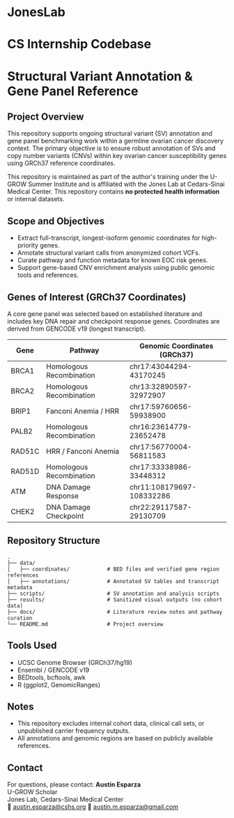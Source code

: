 # JonesLab
# CS Internship Codebase
# Structural Variant Annotation & Gene Panel Reference

## Project Overview
This repository supports ongoing structural variant (SV) annotation and gene panel benchmarking work within a germline ovarian cancer discovery context. The primary objective is to ensure robust annotation of SVs and copy number variants (CNVs) within key ovarian cancer susceptibility genes using GRCh37 reference coordinates.

This repository is maintained as part of the author's training under the U-GROW Summer Institute and is affiliated with the Jones Lab at Cedars-Sinai Medical Center. This repository contains **no protected health information** or internal datasets.

## Scope and Objectives
- Extract full-transcript, longest-isoform genomic coordinates for high-priority genes.
- Annotate structural variant calls from anonymized cohort VCFs.
- Curate pathway and function metadata for known EOC risk genes.
- Support gene-based CNV enrichment analysis using public genomic tools and references.

## Genes of Interest (GRCh37 Coordinates)
A core gene panel was selected based on established literature and includes key DNA repair and checkpoint response genes. Coordinates are derived from GENCODE v19 (longest transcript).

| Gene   | Pathway                    | Genomic Coordinates (GRCh37)       |
|--------|-----------------------------|------------------------------------|
| BRCA1  | Homologous Recombination   | chr17:43044294-43170245            |
| BRCA2  | Homologous Recombination   | chr13:32890597-32972907            |
| BRIP1  | Fanconi Anemia / HRR       | chr17:59760656-59938900            |
| PALB2  | Homologous Recombination   | chr16:23614779-23652478            |
| RAD51C | HRR / Fanconi Anemia       | chr17:56770004-56811583            |
| RAD51D | Homologous Recombination   | chr17:33338986-33448312            |
| ATM    | DNA Damage Response        | chr11:108179697-108332286          |
| CHEK2  | DNA Damage Checkpoint      | chr22:29117587-29130709            |

## Repository Structure
```
.
├── data/
│   ├── coordinates/            # BED files and verified gene region references
│   ├── annotations/            # Annotated SV tables and transcript metadata
├── scripts/                    # SV annotation and analysis scripts
├── results/                    # Sanitized visual outputs (no cohort data)
├── docs/                       # Literature review notes and pathway curation
└── README.md                   # Project overview
```

## Tools Used
- UCSC Genome Browser (GRCh37/hg19)
- Ensembl / GENCODE v19
- BEDtools, bcftools, awk
- R (ggplot2, GenomicRanges)

## Notes
- This repository excludes internal cohort data, clinical call sets, or unpublished carrier frequency outputs.
- All annotations and genomic regions are based on publicly available references.

## Contact
For questions, please contact:
**Austin Esparza**  
U-GROW Scholar  
Jones Lab, Cedars-Sinai Medical Center  
📧 austin.esparza@cshs.org
📧 austin.m.esparza@gmail.com
